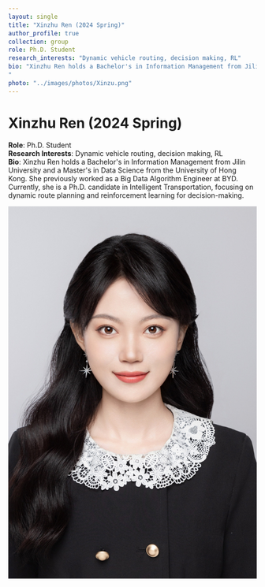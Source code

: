 ```yaml
---
layout: single
title: "Xinzhu Ren (2024 Spring)"
author_profile: true
collection: group
role: Ph.D. Student
research_interests: "Dynamic vehicle routing, decision making, RL"
bio: "Xinzhu Ren holds a Bachelor's in Information Management from Jilin University and a Master's in Data Science from the University of Hong Kong. She previously worked as a Big Data Algorithm Engineer at BYD. Currently, she is a Ph.D. candidate in Intelligent Transportation, focusing on dynamic route planning and reinforcement learning for decision-making.
"
photo: "../images/photos/Xinzu.png"
---
```


# Xinzhu Ren (2024 Spring)

**Role**: Ph.D. Student  
**Research Interests**: Dynamic vehicle routing, decision making, RL  
**Bio**: Xinzhu Ren holds a Bachelor's in Information Management from Jilin University and a Master's in Data Science from the University of Hong Kong. She previously worked as a Big Data Algorithm Engineer at BYD. Currently, she is a Ph.D. candidate in Intelligent Transportation, focusing on dynamic route planning and reinforcement learning for decision-making.

![Xinzhu Ren](../images/photos/Xinzhu.jpeg)

